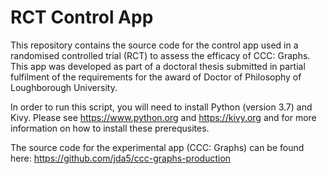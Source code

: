 # RCT Control App

This repository contains the source code for the control app used in a randomised controlled trial (RCT) to assess the efficacy of CCC: Graphs. This app was developed as part of a doctoral thesis submitted in partial fulfilment of the requirements for the award of Doctor of Philosophy of Loughborough University.

In order to run this script, you will need to install Python (version 3.7) and Kivy. Please see https://www.python.org and https://kivy.org and for more information on how to install these prerequsites.

The source code for the experimental app (CCC: Graphs) can be found here: https://github.com/jda5/ccc-graphs-production
